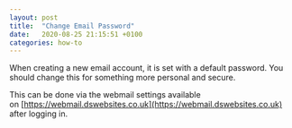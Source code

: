 ```yaml
---
layout: post
title:  "Change Email Password"
date:   2020-08-25 21:15:51 +0100
categories: how-to
---
```

When creating a new email account, it is set with a default password. You should change this for something more personal and secure.

This can be done via the webmail settings available on [https://webmail.dswebsites.co.uk](https://webmail.dswebsites.co.uk) after logging in.